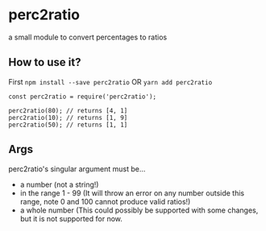 # perc2ratio
a small module to convert percentages to ratios

## How to use it?

First `npm install --save perc2ratio` OR `yarn add perc2ratio`

```
const perc2ratio = require('perc2ratio');

perc2ratio(80); // returns [4, 1]
perc2ratio(10); // returns [1, 9]
perc2ratio(50); // returns [1, 1]
```

## Args

perc2ratio's singular argument must be...

- a number (not a string!)
- in the range 1 - 99 (It will throw an error on any number outside this range, note 0 and 100 cannot produce valid ratios!)
- a whole number (This could possibly be supported with some changes, but it is not supported for now.
